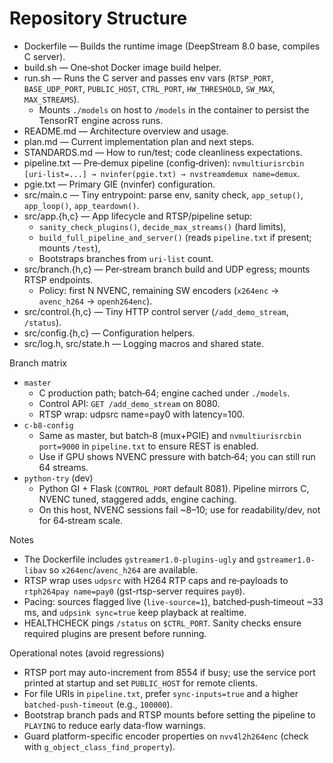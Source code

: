 # Repository Structure

- Dockerfile — Builds the runtime image (DeepStream 8.0 base, compiles C server).
- build.sh — One‑shot Docker image build helper.
- run.sh — Runs the C server and passes env vars (`RTSP_PORT`, `BASE_UDP_PORT`, `PUBLIC_HOST`, `CTRL_PORT`, `HW_THRESHOLD`, `SW_MAX`, `MAX_STREAMS`).
  - Mounts `./models` on host to `/models` in the container to persist the TensorRT engine across runs.
- README.md — Architecture overview and usage.
- plan.md — Current implementation plan and next steps.
- STANDARDS.md — How to run/test; code cleanliness expectations.
- pipeline.txt — Pre‑demux pipeline (config‑driven): `nvmultiurisrcbin [uri-list=...] → nvinfer(pgie.txt) → nvstreamdemux name=demux`.
- pgie.txt — Primary GIE (nvinfer) configuration.
- src/main.c — Tiny entrypoint: parse env, sanity check, `app_setup()`, `app_loop()`, `app_teardown()`.
- src/app.{h,c} — App lifecycle and RTSP/pipeline setup:
  - `sanity_check_plugins()`, `decide_max_streams()` (hard limits),
  - `build_full_pipeline_and_server()` (reads `pipeline.txt` if present; mounts `/test`),
  - Bootstraps branches from `uri-list` count.
- src/branch.{h,c} — Per‑stream branch build and UDP egress; mounts RTSP endpoints.
  - Policy: first N NVENC, remaining SW encoders (`x264enc` → `avenc_h264` → `openh264enc`).
- src/control.{h,c} — Tiny HTTP control server (`/add_demo_stream`, `/status`).
- src/config.{h,c} — Configuration helpers.
- src/log.h, src/state.h — Logging macros and shared state.

Branch matrix
- `master`
  - C production path; batch‑64; engine cached under `./models`.
  - Control API: `GET /add_demo_stream` on 8080.
  - RTSP wrap: udpsrc name=pay0 with latency=100.
- `c-b8-config`
  - Same as master, but batch‑8 (mux+PGIE) and `nvmultiurisrcbin port=9000` in `pipeline.txt` to ensure REST is enabled.
  - Use if GPU shows NVENC pressure with batch‑64; you can still run 64 streams.
- `python-try` (dev)
  - Python GI + Flask (`CONTROL_PORT` default 8081). Pipeline mirrors C, NVENC tuned, staggered adds, engine caching.
  - On this host, NVENC sessions fail ~8–10; use for readability/dev, not for 64‑stream scale.

Notes
- The Dockerfile includes `gstreamer1.0-plugins-ugly` and `gstreamer1.0-libav` so `x264enc`/`avenc_h264` are available.
- RTSP wrap uses `udpsrc` with H264 RTP caps and re‑payloads to `rtph264pay name=pay0` (gst-rtsp-server requires `pay0`).
- Pacing: sources flagged live (`live-source=1`), batched‑push‑timeout ~33 ms, and `udpsink sync=true` keep playback at realtime.
- HEALTHCHECK pings `/status` on `$CTRL_PORT`. Sanity checks ensure required plugins are present before running.

Operational notes (avoid regressions)
- RTSP port may auto-increment from 8554 if busy; use the service port printed at startup and set `PUBLIC_HOST` for remote clients.
- For file URIs in `pipeline.txt`, prefer `sync-inputs=true` and a higher `batched-push-timeout` (e.g., `100000`).
- Bootstrap branch pads and RTSP mounts before setting the pipeline to `PLAYING` to reduce early data-flow warnings.
- Guard platform-specific encoder properties on `nvv4l2h264enc` (check with `g_object_class_find_property`).
